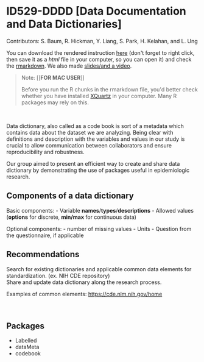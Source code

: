 # ID529-DDDD [Data Documentation and Data Dictionaries]

Contributors: S. Baum, R. Hickman, Y. Liang, S. Park, H. Kelahan, and L. Ung

You can download the rendered instruction [here](https://github.com/Diego-Yizhi/ID529-DDDD/raw/main/id529_groupproj.html) (don't forget to right click, then save it as a *html* file in your computer, so you can open it) and check the [rmarkdown](id529_groupproj.Rmd). We also made [slides/and a video](https://1drv.ms/p/s!AmfEKFRlQHtijnzIOuJ5ydx5uX0-).

> Note: [[**FOR MAC USER**]]
>
> Before you run the R chunks in the rmarkdown file, you'd better check whether you have installed [XQuartz](https://www.xquartz.org/) in your computer. Many R packages may rely on this.

<br>

Data dictionary, also called as a code book is sort of a metadata which contains data about the dataset we are analyzing. Being clear with definitions and description with the variables and values in our study is crucial to allow communication between collaborators and ensure reproducibility and robustness.

Our group aimed to present an efficient way to create and share data dictionary by demonstrating the use of packages useful in epidemiologic research.

## Components of a data dictionary

Basic components: - Variable **names**/**types**/**descriptions** - Allowed values (**options** for discrete, **min/max** for continuous data)

Optional components: - number of missing values - Units - Question from the questionnaire, if applicable

## Recommendations

Search for existing dictionaries and applicable common data elements for standardization. (ex. NIH CDE repository)\
Share and update data dictionary along the research process.

Examples of common elements: <https://cde.nlm.nih.gov/home>\
<br> <br>

## Packages

-   Labelled
-   dataMeta
-   codebook

